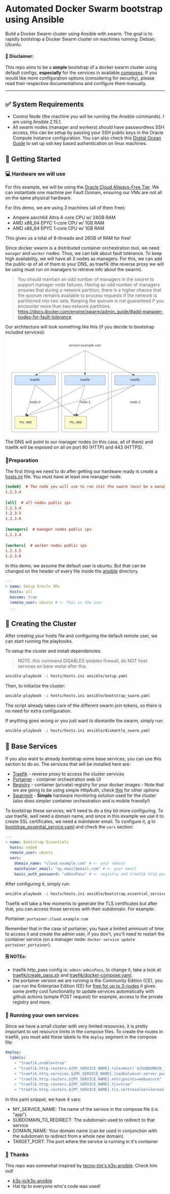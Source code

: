 # Automated Docker Swarm bootstrap using Ansible

Build a Docker Swarm cluster using Ansible with swarm. The goal is to rapidly bootstrap a Docker Swarm cluster on machines running: Debian; Ubuntu.

#### 🚨 Disclaimer:

This repo aims to be a **simple** bootstrap of a docker swarm cluster using default configs, **especially** for the services in available [composes](composes/). If you would like more configuration options (considering for security), please read their respective documentations and configure them manually.

---

## ✅ System Requirements

- Control Node (the machine you will be running the Ansible commands). I am using Ansible 2.15.1.
- All swarm nodes (manager and workers) should have passwordless SSH access, this can be setup by passing your SSH public keys in the Oracle Compute Instance configuration. You can also check this [Digital Ocean Guide](https://www.digitalocean.com/community/tutorials/how-to-configure-ssh-key-based-authentication-on-a-linux-server) to set up ssh key based authentication on linux machines.

## 🚀 Getting Started

### 💻 Hardware we will use

For this example, we will be using the [Oracle Cloud Allways-Free Tier](https://www.oracle.com/cloud/free/). We can instantiate one machine per Fault Domain, ensuring our VMs are not all on the same physical hardware.

For this demo, we are using 3 machines (all of them free):

- Ampere aarch64 Altra 4-core CPU w/ 24GB RAM
- AMD x86_64 EPYC 1-core CPU w/ 1GB RAM
- AMD x86_64 EPYC 1-core CPU w/ 1GB RAM

This gives us a total of 8-threads and 26GB of RAM for free!

Since docker swarm is a distributed container orchestration tool, we need `manager` and `worker` nodes. Thus, we can talk about fault tolerance. To keep high availability, we will have all 3 nodes as managers. For this, we can add the public-ip of all of them to your DNS, as traefik (the reverse proxy we will be using must run on managers to retrieve info about the swarm).

> You should maintain an odd number of managers in the swarm to support manager node failures. Having an odd number of managers ensures that during a network partition, there is a higher chance that the quorum remains available to process requests if the network is partitioned into two sets. Keeping the quorum is not guaranteed if you encounter more than two network partitions. https://docs.docker.com/engine/swarm/admin_guide/#add-manager-nodes-for-fault-tolerance

Our architecture will look something like this (if you decide to bootstrap included services):
![traefik_arch](static/traefik.png)
The DNS will point to our manager nodes (in this case, all of them) and traefik will be exposed on all on port 80 (HTTP) and 443 (HTTPS).

### 🍴Preparation

The first thing we need to do after getting our hardware ready is create a [hosts.ini](hosts/hosts.ini) file. You must have at least one manager node.

```ini
[node0]  # The node you will use to run init the swarm (must be a manager)
1.2.3.4

[all]  # all nodes public ips
1.2.3.4
1.2.3.5
1.2.3.6

[managers]  # manager nodes public ips
1.2.3.4

[workers]  # worker nodes public ips
1.2.3.5
1.2.3.6
```

In this demo, we assume the default user is ubuntu. But that can be changed on the header of every file inside the [ansible](ansible/) directory.

```yaml
---
- name: Setup Oracle VMs
  hosts: all
  become: true
  remote_user: ubuntu # <- This is the user
  ...
```

## 🐳 Creating the Cluster

After creating your hosts file and configuring the default remote user, we can start running the playbooks.

To setup the cluster and install dependencies:

> NOTE: this command DISABLES iptables firewall, do NOT host services on bare-metal after this.

```sh
ansible-playbook -i hosts/hosts.ini ansible/setup.yaml
```

Then, to initiailze the cluster:

```sh
ansible-playbook -i hosts/hosts.ini ansible/bootstrap_swarm.yaml
```

The script already takes care of the different swarm join tokens, so there is no need for extra configuration.

If anything goes wrong or you just want to dismantle the swarm, simply run:

```sh
ansible-playbook -i hosts/hosts.ini ansible/dismantle_swarm.yaml
```

## 🚚 Base Services

If you also want to already bootstrap some base services, you can use this section to do so. The services that will be installed here are:

- [Traefik](https://doc.traefik.io/traefik/) - reverse proxy to access the cluster services
- [Portainer](https://www.portainer.io/) - container orchestration web UI
- [Registry](https://hub.docker.com/_/registry) - container (private) registry for your docker images - Note that we are going to be using simple HttpAuth, check [this](https://medium.com/@maanadev/authorization-for-private-docker-registry-d1f6bf74552f) for other options
- [Swarmpit](https://swarmpit.io/) - **Simple** hardware monitoring solution used for the cluster (also does simpler container orchestration and is mobile friendly!)

To bootstrap these services, we'll need to do a tiny bit more configuring. To use traefik, well need a domain name, and since in this example we use it to create SSL certificates, we need a maintainer email. To configure it, g to [bootstrap_essential_service.yaml](ansible/bootstrap_essential_services.yaml) and check the `vars` section:

```yaml
---
- name: Bootstrap Essentials
  hosts: node0
  remote_user: ubuntu
  vars:
    domain_name: "cloud.example.com" # <- your domain
    maintainer_email: "my.email@email.com" # <- your email
    basic_auth_password: "adminPass" # <- registry and traefik http password
```

After configuring it, simply run:

```sh
ansible-playbook -i hosts/hosts.ini ansible/bootstrap_essential_services.yaml
```

Traefik will take a few moments to generate the TLS certificates but after that, you can access those services with their subdomain. For example:

Portainer: `portainer.cloud.example.com`

Remember that in the case of portainer, you have a limited ammount of time to access it and create the admin user, if you don't, you'll need to restart the container service (on a manager node: `docker service update portainer_portainer`).

#### 🗒️ NOTEs:

- traefik http_pass config is: `admin:adminPass`, to change it, take a look at [traefik/create_pass.sh](traefik/create_pass.sh) and [traefik/docker-compose.yaml](traefik/docker-compose.yaml).
- the portainer version we are running is the Community Edition (CE), you can run the Enterprise Edition (EE) for [free for up to 3-nodes](https://www.portainer.io/take-3) it gives some pretty cool functionality to update services automatically with github actions (simple POST request) for example, access to the private registry and more.

### 👟 Running your own services

Since we have a small cluster with very limited resources, it is pretty important to set resource limits in the compose files. To create the routes in traefik, you must add these labels to the `deploy` segment in the compose file:

```yaml
deploy:
  labels:
    - "traefik.enable=true"
    - "traefik.http.routers.${MY_SERVICE_NAME}.rule=Host(`${SUBDOMAIN_TO_REDIRECT}.${DOMAIN_NAME}`)"
    - "traefik.http.services.${MY_SERVICE_NAME}.loadbalancer.server.port=${TARGET_PORT}"
    - "traefik.http.routers.${MY_SERVICE_NAME}.entrypoints=websecure"
    - "traefik.http.routers.${MY_SERVICE_NAME}.tls=true"
    - "traefik.http.routers.${MY_SERVICE_NAME}.tls.certresolver=leresolver"
```

In this yaml snippet, we have 4 vars:

- MY_SERVICE_NAME: The name of the service in the compose file (i.e. "app")
- SUBDOMAIN_TO_REDIRECT: The subdomain used to redirect to that service
- DOMAIN_NAME: Your domain name (can be used in conjunction with the subdomain to redirect from a whole new domain)
- TARGET_PORT: The port where the service is running in it's container

### 🍪 Thanks

This repo was somewhat inspired by [tecno-tim's k3s-ansible](https://github.com/techno-tim/k3s-ansible). Check him out!

- [k3s-io/k3s-ansible](https://github.com/k3s-io/k3s-ansible)
- Hat tip to everyone who's code was used!
